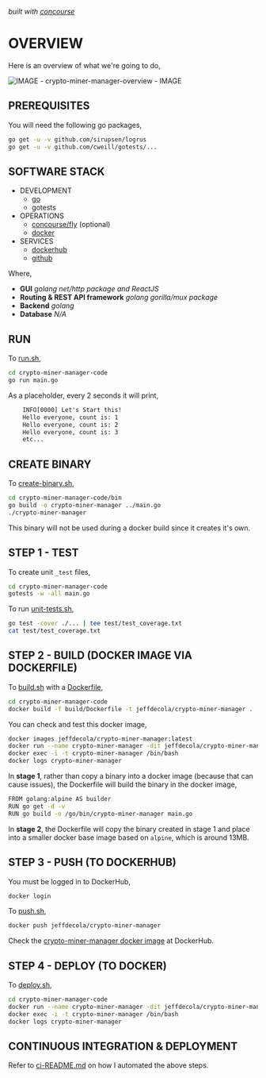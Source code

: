   _built with
  [concourse](https://github.com/JeffDeCola/crypto-miner-manager/blob/master/ci-README.md)_

# OVERVIEW

Here is an overview of what we're going to do,

![IMAGE - crypto-miner-manager-overview - IMAGE](pics/crypto-miner-manager-overview.jpg)

## PREREQUISITES

You will need the following go packages,

```bash
go get -u -v github.com/sirupsen/logrus
go get -u -v github.com/cweill/gotests/...
```

## SOFTWARE STACK

* DEVELOPMENT
  * [go](https://github.com/JeffDeCola/my-cheat-sheets/tree/master/software/development/languages/go-cheat-sheet)
  * gotests
* OPERATIONS
  * [concourse/fly](https://github.com/JeffDeCola/my-cheat-sheets/tree/master/software/operations/continuous-integration-continuous-deployment/concourse-cheat-sheet)
    (optional)
  * [docker](https://github.com/JeffDeCola/my-cheat-sheets/tree/master/software/operations/orchestration/builds-deployment-containers/docker-cheat-sheet)
* SERVICES
  * [dockerhub](https://hub.docker.com/)
  * [github](https://github.com/)

Where,

* **GUI**
  _golang net/http package and ReactJS_
* **Routing & REST API framework**
  _golang gorilla/mux package_
* **Backend**
  _golang_
* **Database**
  _N/A_

## RUN

To
[run.sh](https://github.com/JeffDeCola/crypto-miner-manager/blob/master/crypto-miner-manager-code/run.sh),

```bash
cd crypto-miner-manager-code
go run main.go
```

As a placeholder, every 2 seconds it will print,

```txt
    INFO[0000] Let's Start this!
    Hello everyone, count is: 1
    Hello everyone, count is: 2
    Hello everyone, count is: 3
    etc...
```

## CREATE BINARY

To
[create-binary.sh](https://github.com/JeffDeCola/crypto-miner-manager/blob/master/crypto-miner-manager-code/bin/create-binary.sh),

```bash
cd crypto-miner-manager-code/bin
go build -o crypto-miner-manager ../main.go
./crypto-miner-manager
```

This binary will not be used during a docker build
since it creates it's own.

## STEP 1 - TEST

To create unit `_test` files,

```bash
cd crypto-miner-manager-code
gotests -w -all main.go
```

To run
[unit-tests.sh](https://github.com/JeffDeCola/crypto-miner-manager/tree/master/crypto-miner-manager-code/test/unit-tests.sh),

```bash
go test -cover ./... | tee test/test_coverage.txt
cat test/test_coverage.txt
```

## STEP 2 - BUILD (DOCKER IMAGE VIA DOCKERFILE)

To
[build.sh](https://github.com/JeffDeCola/crypto-miner-manager/blob/master/crypto-miner-manager-code/build/build.sh)
with a
[Dockerfile](https://github.com/JeffDeCola/crypto-miner-manager/blob/master/crypto-miner-manager-code/build/Dockerfile),

```bash
cd crypto-miner-manager-code
docker build -f build/Dockerfile -t jeffdecola/crypto-miner-manager .
```

You can check and test this docker image,

```bash
docker images jeffdecola/crypto-miner-manager:latest
docker run --name crypto-miner-manager -dit jeffdecola/crypto-miner-manager
docker exec -i -t crypto-miner-manager /bin/bash
docker logs crypto-miner-manager
```

In **stage 1**, rather than copy a binary into a docker image (because
that can cause issues), the Dockerfile will build the binary in the
docker image,

```bash
FROM golang:alpine AS builder
RUN go get -d -v
RUN go build -o /go/bin/crypto-miner-manager main.go
```

In **stage 2**, the Dockerfile will copy the binary created in
stage 1 and place into a smaller docker base image based
on `alpine`, which is around 13MB.

## STEP 3 - PUSH (TO DOCKERHUB)

You must be logged in to DockerHub,

```bash
docker login
```

To
[push.sh](https://github.com/JeffDeCola/crypto-miner-manager/blob/master/crypto-miner-manager-code/push/push.sh),

```bash
docker push jeffdecola/crypto-miner-manager
```

Check the
[crypto-miner-manager docker image](https://hub.docker.com/r/jeffdecola/crypto-miner-manager)
at DockerHub.

## STEP 4 - DEPLOY (TO DOCKER)

To
[deploy.sh](https://github.com/JeffDeCola/crypto-miner-manager/blob/master/crypto-miner-manager-code/deploy/deploy.sh),

```bash
cd crypto-miner-manager-code
docker run --name crypto-miner-manager -dit jeffdecola/crypto-miner-manager
docker exec -i -t crypto-miner-manager /bin/bash
docker logs crypto-miner-manager
```

## CONTINUOUS INTEGRATION & DEPLOYMENT

Refer to
[ci-README.md](https://github.com/JeffDeCola/crypto-miner-manager/blob/master/ci-README.md)
on how I automated the above steps.

